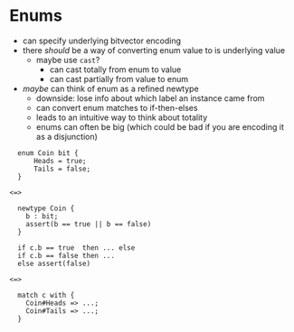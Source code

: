 # Enums

- can specify underlying bitvector encoding
- there _should_ be a way of converting enum value to is underlying value
  - maybe use `cast`?
    - can cast totally from enum to value
    - can cast partially from value to enum
- _maybe_ can think of enum as a refined newtype
  - downside: lose info about which label an instance came from
  - can convert enum matches to if-then-elses
  - leads to an intuitive way to think about totality
  - enums can often be big (which could be bad if you are encoding it as a disjunction)

```
  enum Coin bit {
      Heads = true;
      Tails = false;
  }

<=>

  newtype Coin {
    b : bit;
    assert(b == true || b == false)
  }

  if c.b == true  then ... else
  if c.b == false then ...
  else assert(false)

<=>

  match c with {
    Coin#Heads => ...;
    Coin#Tails => ...;
  }
```